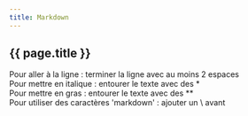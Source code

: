 ```yaml
---
title: Markdown
---
```

## {{ page.title }}

Pour aller à la ligne : terminer la ligne avec au moins 2 espaces  
Pour mettre en italique : entourer le texte avec des \*   
Pour mettre en gras : entourer le texte avec des \*\*  
Pour utiliser des caractères \'markdown\' : ajouter un \\ avant  


